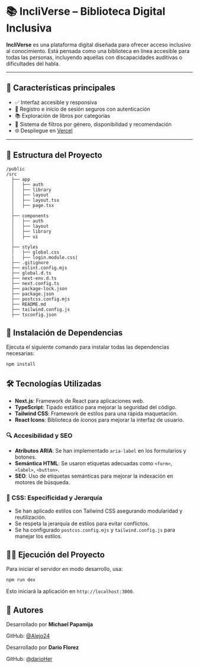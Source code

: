 # 📚 IncliVerse – Biblioteca Digital Inclusiva

**IncliVerse** es una plataforma digital diseñada para ofrecer acceso inclusivo al conocimiento. Está pensada como una biblioteca en línea accesible para todas las personas, incluyendo aquellas con discapacidades auditivas o dificultades del habla.

---

## 🚀 Características principales

- ✅ Interfaz accesible y responsiva
- 🔐 Registro e inicio de sesión seguros con autenticación
- 📚 Exploración de libros por categorías
- 🧩 Sistema de filtros por género, disponibilidad y recomendación
- 🌐 Despliegue en [Vercel](https://incli-verse.vercel.app)

---
## 📂 Estructura del Proyecto

```
/public
/src
  ├── app
  │   ├── auth
  │   ├── library
  │   ├── layout
  │   ├── layout.tsx
  │   ├── page.tsx
  │
  ├── components
  │   ├── auth
  │   ├── layout
  │   ├── library
  │   ├── ui
  │
  ├── styles
  │   ├── global.css
  |   ├── login.module.css|
  ├── .gitignore
  ├── eslint.config.mjs
  ├── global.d.ts
  ├── next-env.d.ts
  ├── next.config.ts
  ├── package-lock.json
  ├── package.json
  ├── postcss.config.mjs
  ├── README.md
  ├── tailwind.config.js
  ├── tsconfig.json
```

## 🚀 Instalación de Dependencias

Ejecuta el siguiente comando para instalar todas las dependencias necesarias:

```sh
npm install
```

## 🛠️ Tecnologías Utilizadas

- **Next.js**: Framework de React para aplicaciones web.
- **TypeScript**: Tipado estático para mejorar la seguridad del código.
- **Tailwind CSS**: Framework de estilos para una rápida maquetación.
- **React Icons**: Biblioteca de íconos para mejorar la interfaz de usuario.

### 🔍 Accesibilidad y SEO

- **Atributos ARIA**: Se han implementado `aria-label` en los formularios y botones.
- **Semántica HTML**: Se usaron etiquetas adecuadas como `<form>`, `<label>`, `<button>`.
- **SEO**: Uso de etiquetas semánticas para mejorar la indexación en motores de búsqueda.

### 🎨 CSS: Especificidad y Jerarquía

- Se han aplicado estilos con Tailwind CSS asegurando modularidad y reutilización.
- Se respeta la jerarquía de estilos para evitar conflictos.
- Se ha configurado `postcss.config.mjs` y `tailwind.config.js` para manejar los estilos.

## 🏃‍♂️ Ejecución del Proyecto

Para iniciar el servidor en modo desarrollo, usa:

```sh
npm run dev
```

Esto iniciará la aplicación en `http://localhost:3000`.

## 👤 Autores

Desarrollado por **Michael Papamija** 

GitHub: [@Alejo24](https://github.com/dev-Alejo24/incluverse) 

Desarrollado por **Dario Florez** 

GitHub: [@darioHer](https://github.com/darioHer)


